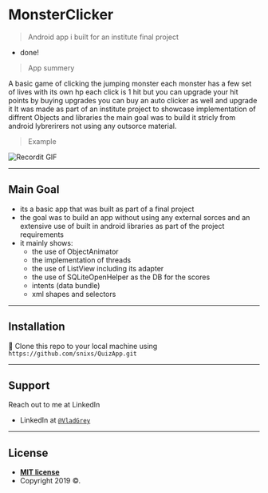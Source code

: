 # MonsterClicker

> Android app i built for an institute final project

- done!

> App summery

A basic game of clicking the jumping monster each monster has a few set of lives 
with its own hp each click is 1 hit but you can upgrade your hit points by buying upgrades
you can buy an auto clicker as well and upgrade it
It was made as part of an institute project to showcase implementation
of diffrent Objects and libraries the main goal was to build it stricly from android lybrerirers 
not using any outsorce material. 

> Example

![Recordit GIF](https://recordit.co/rkulWCNRN9.gif)

---

## Main Goal

- its a basic app that was built as part of a final project 
- the goal was to build an app without using any external sorces 
  and an extensive use of built in android libraries as part of the project requirements
- it mainly shows:
  - the use of ObjectAnimator
  - the implementation of threads
  - the use of ListView including its adapter
  - the use of SQLiteOpenHelper as the DB for the scores
  - intents (data bundle)
  - xml shapes and selectors
---

## Installation

 👯 Clone this repo to your local machine using `https://github.com/snixs/QuizApp.git`
 
---

## Support

Reach out to me at LinkedIn
- LinkedIn at <a href="https://www.linkedin.com/in/vladgrey" target="_blank">`@VladGrey`</a>

---
## License

- **[MIT license](http://opensource.org/licenses/mit-license.php)**
- Copyright 2019 ©.
